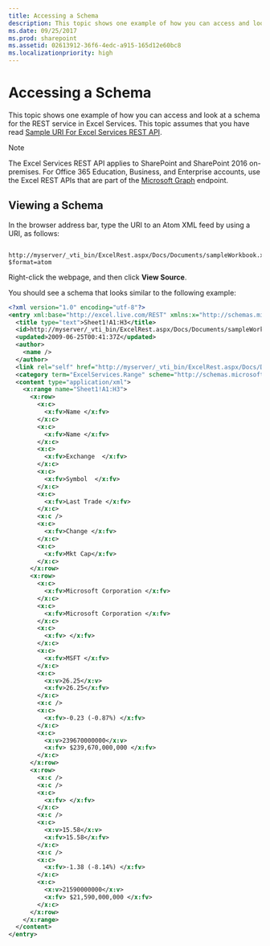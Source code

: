 ```yaml
---
title: Accessing a Schema
description: This topic shows one example of how you can access and look at a schema for the REST service in Excel Services.
ms.date: 09/25/2017
ms.prod: sharepoint
ms.assetid: 02613912-36f6-4edc-a915-165d12e60bc8
ms.localizationpriority: high
---
```



# Accessing a Schema

This topic shows one example of how you can access and look at a schema for the REST service in Excel Services. This topic assumes that you have read  [Sample URI For Excel Services REST API](sample-uri-for-excel-services-rest-api.md).
  
> [!NOTE]
> 
> The Excel Services REST API applies to SharePoint and SharePoint 2016 on-premises. For Office 365 Education, Business, and Enterprise accounts, use the Excel REST APIs that are part of the  [Microsoft Graph](http://graph.microsoft.io/docs/api-reference/v1.0/resources/excel
) endpoint.
  
    
    


## Viewing a Schema

 In the browser address bar, type the URI to an Atom XML feed by using a URI, as follows:
  
    
    

```

http://myserver/_vti_bin/ExcelRest.aspx/Docs/Documents/sampleWorkbook.xlsx/model/Ranges('Sheet1!A1|H3')?$format=atom
```

Right-click the webpage, and then click **View Source**.
  
    
    
You should see a schema that looks similar to the following example:
  
    
    



```XML
<?xml version="1.0" encoding="utf-8"?>
<entry xml:base="http://excel.live.com/REST" xmlns:x="http://schemas.microsoft.com/office/2008/07/excelservices/rest" xmlns:d="http://schemas.microsoft.com/ado/2007/08/dataservice" xmlns:m="http://schemas.microsoft.com/ado/2007/08/dataservices/metadata" xmlns="http://www.w3.org/2005/Atom">
  <title type="text">Sheet1!A1:H3</title>
  <id>http://myserver/_vti_bin/ExcelRest.aspx/Docs/Documents/sampleWorkbook.xlsx/model/Ranges('Sheet1!A1%7CH3')</id>
  <updated>2009-06-25T00:41:37Z</updated>
  <author>
    <name />
  </author>
  <link rel="self" href="http://myserver/_vti_bin/ExcelRest.aspx/Docs/Documents/sampleWorkbook.xlsx/model/Ranges('Sheet1!A1%7CH3')?$format=atom" title="Sheet1!A1:H3" />
  <category term="ExcelServices.Range" scheme="http://schemas.microsoft.com/ado/2007/08/dataservices/scheme" />
  <content type="application/xml">
    <x:range name="Sheet1!A1:H3">
      <x:row>
        <x:c>
          <x:fv>Name </x:fv>
        </x:c>
        <x:c>
          <x:fv>Name </x:fv>
        </x:c>
        <x:c>
          <x:fv>Exchange  </x:fv>
        </x:c>
        <x:c>
          <x:fv>Symbol  </x:fv>
        </x:c>
        <x:c>
          <x:fv>Last Trade </x:fv>
        </x:c>
        <x:c />
        <x:c>
          <x:fv>Change </x:fv>
        </x:c>
        <x:c>
          <x:fv>Mkt Cap</x:fv>
        </x:c>
      </x:row>
      <x:row>
        <x:c>
          <x:fv>Microsoft Corporation </x:fv>
        </x:c>
        <x:c>
          <x:fv>Microsoft Corporation </x:fv>
        </x:c>
        <x:c>
          <x:fv> </x:fv>
        </x:c>
        <x:c>
          <x:fv>MSFT </x:fv>
        </x:c>
        <x:c>
          <x:v>26.25</x:v>
          <x:fv>26.25</x:fv>
        </x:c>
        <x:c />
        <x:c>
          <x:fv>-0.23 (-0.87%) </x:fv>
        </x:c>
        <x:c>
          <x:v>239670000000</x:v>
          <x:fv> $239,670,000,000 </x:fv>
        </x:c>
      </x:row>
      <x:row>
        <x:c />
        <x:c />
        <x:c>
          <x:fv> </x:fv>
        </x:c>
        <x:c />
        <x:c>
          <x:v>15.58</x:v>
          <x:fv>15.58</x:fv>
        </x:c>
        <x:c />
        <x:c>
          <x:fv>-1.38 (-8.14%) </x:fv>
        </x:c>
        <x:c>
          <x:v>21590000000</x:v>
          <x:fv> $21,590,000,000 </x:fv>
        </x:c>
      </x:row>
    </x:range>
  </content>
</entry>

```


